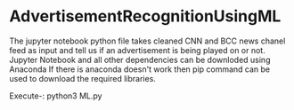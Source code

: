 # AdvertisementRecognitionUsingML

The jupyter notebook python file takes cleaned CNN and BCC news chanel feed as input and tell us if an advertisement is being played on or not.
Jupyter Notebook and all other dependencies can be downloded using Anaconda
If there is anaconda doesn't work then pip command can be used to download the required libraries.

Execute-:
python3 ML.py
